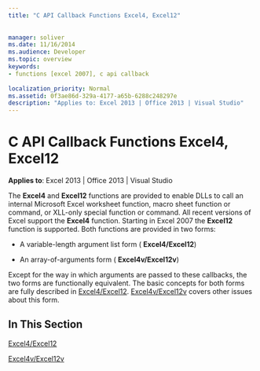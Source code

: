 ```yaml
---
title: "C API Callback Functions Excel4, Excel12"
 
 
manager: soliver
ms.date: 11/16/2014
ms.audience: Developer
ms.topic: overview
keywords:
- functions [excel 2007], c api callback
 
localization_priority: Normal
ms.assetid: 0f3ae86d-329a-4177-a65b-6288c248297e
description: "Applies to: Excel 2013 | Office 2013 | Visual Studio"
---
```


# C API Callback Functions Excel4, Excel12

**Applies to**: Excel 2013 | Office 2013 | Visual Studio 
  
The **Excel4** and **Excel12** functions are provided to enable DLLs to call an internal Microsoft Excel worksheet function, macro sheet function or command, or XLL-only special function or command. All recent versions of Excel support the **Excel4** function. Starting in Excel 2007 the **Excel12** function is supported. Both functions are provided in two forms: 
  
- A variable-length argument list form ( **Excel4/Excel12**)
    
- An array-of-arguments form ( **Excel4v/Excel12v**)
    
Except for the way in which arguments are passed to these callbacks, the two forms are functionally equivalent. The basic concepts for both forms are fully described in [Excel4/Excel12](excel4-excel12.md). [Excel4v/Excel12v](excel4v-excel12v.md) covers other issues about this form. 
  
## In This Section

[Excel4/Excel12](excel4-excel12.md)
  
[Excel4v/Excel12v](excel4v-excel12v.md)
  


